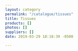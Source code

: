 ```yaml
---
layout: category
permalink: "/catalogue/tissues"
title: Tissues
products: []
photos: []
suppliers: []
date: 2019-03-29 18:18:39 -0500

---
```

